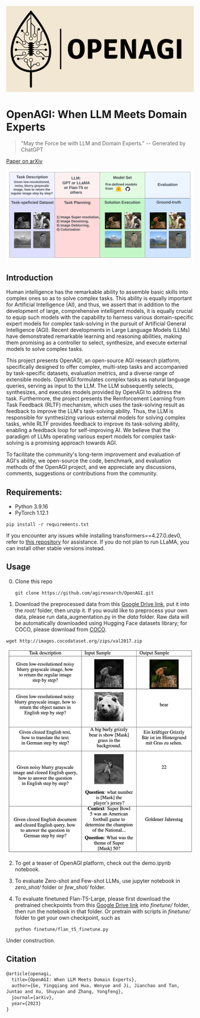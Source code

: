 ![Teaser](image/logo.png)

# OpenAGI: When LLM Meets Domain Experts

> "May the Force be with LLM and Domain Experts." -- Generated by ChatGPT

[Paper on arXiv](https://arxiv.org/pdf/2304.04370.pdf)

![Teaser](image/pipeline.png)

## Introduction
Human intelligence has the remarkable ability to assemble basic skills into complex ones so as to solve complex tasks. This ability is equally important for Artificial Intelligence (AI), and thus, we assert that in addition to the development of large, comprehensive intelligent models, it is equally crucial to equip such models with the capability to harness various domain-specific expert models for complex task-solving in the pursuit of Artificial General Intelligence (AGI). Recent developments in Large Language Models (LLMs) have demonstrated remarkable learning and reasoning abilities, making them promising as a controller to select, synthesize, and execute external models to solve complex tasks. 

This project presents OpenAGI, an open-source AGI research platform, specifically designed to offer complex, multi-step tasks and accompanied by task-specific datasets, evaluation metrics, and a diverse range of extensible models. OpenAGI formulates complex tasks as natural language queries, serving as input to the LLM. The LLM subsequently selects, synthesizes, and executes models provided by OpenAGI to address the task. Furthermore, the project presents the Reinforcement Learning from Task Feedback (RLTF) mechanism, which uses the task-solving result as feedback to improve the LLM's task-solving ability. Thus, the LLM is responsible for synthesizing various external models for solving complex tasks, while RLTF provides feedback to improve its task-solving ability, enabling a feedback loop for self-improving AI. We believe that the paradigm of LLMs operating various expert models for complex task-solving is a promising approach towards AGI. 

To facilitate the community's long-term improvement and evaluation of AGI's ability, we open-source the code, benchmark, and evaluation methods of the OpenAGI project, and we appreciate any discussions, comments, suggestions or contributions from the community.

## Requirements:
- Python 3.9.16
- PyTorch 1.12.1

```
pip install -r requirements.txt
```

If you encounter any issues while installing transformers==4.27.0.dev0, refer to [this repository](https://github.com/treadon/llama-7b-example) for assistance. If you do not plan to run LLaMA, you can install other stable versions instead.

## Usage

0. Clone this repo

    ```
    git clone https://github.com/agiresearch/OpenAGI.git
    ```

1. Download the preprocessed data from this [Google Drive link](https://drive.google.com/drive/folders/1AjT6y7qLIMxcmHhUBG5IE1_5SnCPR57e?usp=share_link), put it into the *root/* folder, then unzip it. If you would like to preprocess your own data, please run data_augmentation.py in the *data* folder. Raw data will be automatically downloaded using Hugging Face datasets library; for COCO, please download from [COCO](https://cocodataset.org/#download).

```
wget http://images.cocodataset.org/zips/val2017.zip
```


![Teaser](image/data_sample.png)

2. To get a teaser of OpenAGI platform, check out the demo.ipynb notebook.


3. To evaluate Zero-shot and Few-shot LLMs, use jupyter notebook in *zero_shot/* folder or *few_shot/* folder. 
   
4. To evaluate finetuned Flan-T5-Large, please first download the pretrained checkpoints from this [Google Drive link](https://drive.google.com/drive/folders/1AjT6y7qLIMxcmHhUBG5IE1_5SnCPR57e?usp=share_link) into *finetune/* folder, then run the notebook in that folder. Or pretrain with scripts in *finetune/* folder to get your own checkpoint, such as

    ```
    python finetune/flan_t5_finetune.py
    ```
 
 Under construction.
 
 
 
<!--
4. Evaluate with example jupyter notebooks in the *notebooks* folder. Before testing, create a soft link of *data* folder to the *notebooks* folder by
   
   ```
   cd notebooks
   ln -s ../data .
   ```
-->


## Citation

```
@article{openagi,
  title={OpenAGI: When LLM Meets Domain Experts},
  author={Ge, Yingqiang and Hua, Wenyue and Ji, Jianchao and Tan, Juntao and Xu, Shuyuan and Zhang, Yongfeng},
  journal={arXiv},
  year={2023}
}
```

